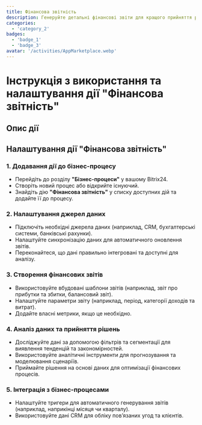 ```yaml
---
title: Фінансова звітність
description: Генеруйте детальні фінансові звіти для кращого прийняття рішень.
categories: 
  - 'category_2'
badges: 
  - 'badge_1'
  - 'badge_3'
avatar: '/activities/AppMarketplace.webp'
---
```

# Інструкція з використання та налаштування дії "Фінансова звітність"

## Опис дії

## **Налаштування дії "Фінансова звітність"**

### 1. Додавання дії до бізнес-процесу
- Перейдіть до розділу **"Бізнес-процеси"** у вашому Bitrix24.
- Створіть новий процес або відкрийте існуючий.
- Знайдіть дію **"Фінансова звітність"** у списку доступних дій та додайте її до процесу.

### 2. Налаштування джерел даних
- Підключіть необхідні джерела даних (наприклад, CRM, бухгалтерські системи, банківські рахунки).
- Налаштуйте синхронізацію даних для автоматичного оновлення звітів.
- Переконайтеся, що дані правильно інтегровані та доступні для аналізу.

### 3. Створення фінансових звітів
- Використовуйте вбудовані шаблони звітів (наприклад, звіт про прибутки та збитки, балансовий звіт).
- Налаштуйте параметри звіту (наприклад, період, категорії доходів та витрат).
- Додайте власні метрики, якщо це необхідно.

### 4. Аналіз даних та прийняття рішень
- Досліджуйте дані за допомогою фільтрів та сегментації для виявлення тенденцій та закономірностей.
- Використовуйте аналітичні інструменти для прогнозування та моделювання сценаріїв.
- Приймайте рішення на основі даних для оптимізації фінансових процесів.

### 5. Інтеграція з бізнес-процесами
- Налаштуйте тригери для автоматичного генерування звітів (наприклад, наприкінці місяця чи кварталу).
- Використовуйте дані CRM для обліку пов’язаних угод та клієнтів.